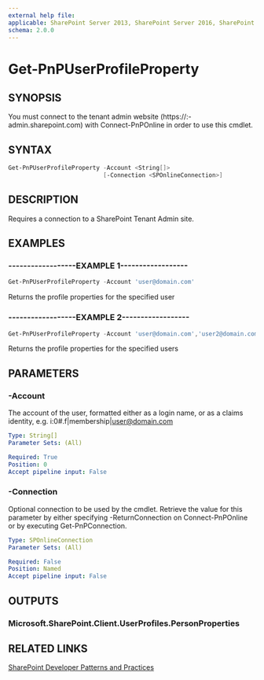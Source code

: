 ```yaml
---
external help file:
applicable: SharePoint Server 2013, SharePoint Server 2016, SharePoint Server 2019, SharePoint Online
schema: 2.0.0
---
```

# Get-PnPUserProfileProperty

## SYNOPSIS
You must connect to the tenant admin website (https://:<tenant>-admin.sharepoint.com) with Connect-PnPOnline in order to use this cmdlet. 


## SYNTAX 

```powershell
Get-PnPUserProfileProperty -Account <String[]>
                           [-Connection <SPOnlineConnection>]
```

## DESCRIPTION
Requires a connection to a SharePoint Tenant Admin site.

## EXAMPLES

### ------------------EXAMPLE 1------------------
```powershell
Get-PnPUserProfileProperty -Account 'user@domain.com'
```

Returns the profile properties for the specified user

### ------------------EXAMPLE 2------------------
```powershell
Get-PnPUserProfileProperty -Account 'user@domain.com','user2@domain.com'
```

Returns the profile properties for the specified users

## PARAMETERS

### -Account
The account of the user, formatted either as a login name, or as a claims identity, e.g. i:0#.f|membership|user@domain.com

```yaml
Type: String[]
Parameter Sets: (All)

Required: True
Position: 0
Accept pipeline input: False
```

### -Connection
Optional connection to be used by the cmdlet. Retrieve the value for this parameter by either specifying -ReturnConnection on Connect-PnPOnline or by executing Get-PnPConnection.

```yaml
Type: SPOnlineConnection
Parameter Sets: (All)

Required: False
Position: Named
Accept pipeline input: False
```

## OUTPUTS

### Microsoft.SharePoint.Client.UserProfiles.PersonProperties

## RELATED LINKS

[SharePoint Developer Patterns and Practices](https://aka.ms/sppnp)
